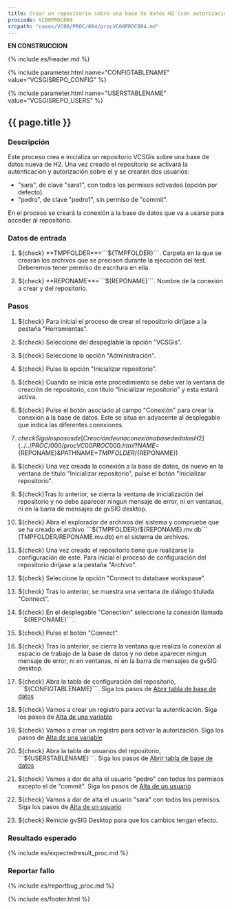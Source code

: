 ```yaml
---
title: Crear un repositorio sobre una base de datos H2 (con autorización)
proccode: VC00PROC004
srcpath: "casos/VC00/PROC/004/procVC00PROC004.md"
---
```


**EN CONSTRUCCION**

{% include es/header.md %}

{% include parameter.html name="CONFIGTABLENAME" value="VCSGISREPO_CONFIG" %}

{% include parameter.html name="USERSTABLENAME" value="VCSGISREPO_USERS" %}


## {{ page.title }}

### Descripción

Este proceso crea e inicializa un repositorio VCSGis sobre una base de datos nueva de H2.
Una vez creado el repositorio se activará la autenticación y autorización sobre el y se crearán
dos usuarios:
* "sara", de clave "sara1", con todos los permisos activados (opción por defecto).
* "pedro", de clave "pedro1", sin permiso de "commit".

En el proceso se creará la conexión a la base de datos que va a usarse para acceder al repositorio.

### Datos de entrada

1. ${check} **TMPFOLDER**=```${TMPFOLDER}```. Carpeta en la que se crearán los archivos que se precisen 
   durante la ejecución del test. Deberemos tener permiso de escritura en ella.

2. ${check} **REPONAME**=```${REPONAME}```. Nombre de la conexión a crear y del repositorio.


### Pasos
1. ${check} Para inicial el proceso de crear el repositorio diríjase a la pestaña "Herramientas".

2. ${check} Seleccione del despeglable la opción "VCSGis". 

3. ${check} Seleccione la opción "Administración".

4. ${check} Pulse la opción "Inicializar repositorio".

5. ${check} Cuando se inicia este procedimiento se debe ver la ventana de creación de repositorio,
   con título "Inicializar repositorio" y esta estará activa.

6. ${check} Pulse el botón asociado al campo "Conexión" para crear la conexion a la base de datos. Este se situa en
   adyacente al desplegable que indica las diferentes conexiones.

7. ${check} Siga los pasos de [Creación de una conexión a base de datos H2](../../PROC/000/procVC00PROC000.html?NAME=${REPONAME}&PATHNAME=${TMPFOLDER}/${REPONAME}) 

8. ${check} Una vez creada la conexión a la base de datos, de nuevo en la ventana de título "Inicializar repositorio",
   pulse el botón "Inicializar repositorio". 
   
9. ${check}Tras lo anterior, se cierra la ventana de inicialización del repositorio
   y no debe aparecer ningun mensaje de error, ni en ventanas, ni en la barra de mensajes de gvSIG desktop.
   
10. ${check} Abra el explorador de archivos del sistema y compruebe que se ha creado el archivo 
   ```${TMPFOLDER}/${REPONAME}.mv.db``` (TMPFOLDER/REPONAME.mv.db) en el sistema de archivos.

11. ${check} Una vez creado el repositorio tiene que realizarse la configuración de este. Para inicial el proceso 
   de configuración del repositorio diríjase a la pestaña "Archivo".

12. ${check} Seleccione la opción "Connect to database workspase".

13. ${check} Tras lo anterior, se muestra una ventana de diálogo titulada "Connect".

14. ${check} En el desplegable "Conection" seleccione la conexión llamada ```${REPONAME}```.

15. ${check} Pulse el botón "Connect".

16. ${check} Tras lo anterior, se cierra la ventana que realiza la conexión al espacio de trabajo de la base de datos
   y no debe aparecer ningun mensaje de error, ni en ventanas, ni en la barra de mensajes de gvSIG desktop.

17. ${check} Abra la tabla de configuración del repositorio, ```${CONFIGTABLENAME}```. Siga los pasos de 
    [Abrir tabla de base de datos](../../PROC/011/procVC00PROC011.html?BBDD=${REPONAME}&TABLENAME=${CONFIGTABLENAME})

18. ${check} Vamos a crear un registro para activar la autenticación. Siga los pasos de 
    [Alta de una variable](../../PROC/009/procVC00PROC009.html?VARIABLE=AUTHENTICATION&VALUE=true)

19. ${check} Vamos a crear un registro para activar la autorización. Siga los pasos de 
    [Alta de una variable](../../PROC/009/procVC00PROC009.html?VARIABLE=AUTHORIZATION&VALUE=true)

20. ${check} Abra la tabla de usuarios del repositorio, ```${USERSTABLENAME}```. Siga los pasos de 
    [Abrir tabla de base de datos](../../PROC/011/procVC00PROC011.html?BBDD=${REPONAME}&TABLENAME=${USERSTABLENAME})

21. ${check} Vamos a dar de alta el usuario "pedro" con todos los permisos excepto el de "commit". Siga los pasos de 
    [Alta de un usuario](../../PROC/010/procVC00PROC010.html?NAME=pedro&PASSWORD=pedro1&OPERATIONS=add,entities,update,checkout,history,topologyplan,users)

22. ${check} Vamos a dar de alta el usuario "sara" con todos los permisos. Siga los pasos de 
    [Alta de un usuario](../../PROC/010/procVC00PROC010.html?NAME=sara&PASSWORD=sara1&OPERATIONS=add,entities,commit,update,checkout,history,topologyplan,users)

23. ${check} Reinicie gvSIG Desktop para que los cambios tengan efecto.


### Resultado esperado

{% include es/expectedresult_proc.md %}

### Reportar fallo

{% include es/reportbug_proc.md %}

{% include es/footer.html %}
